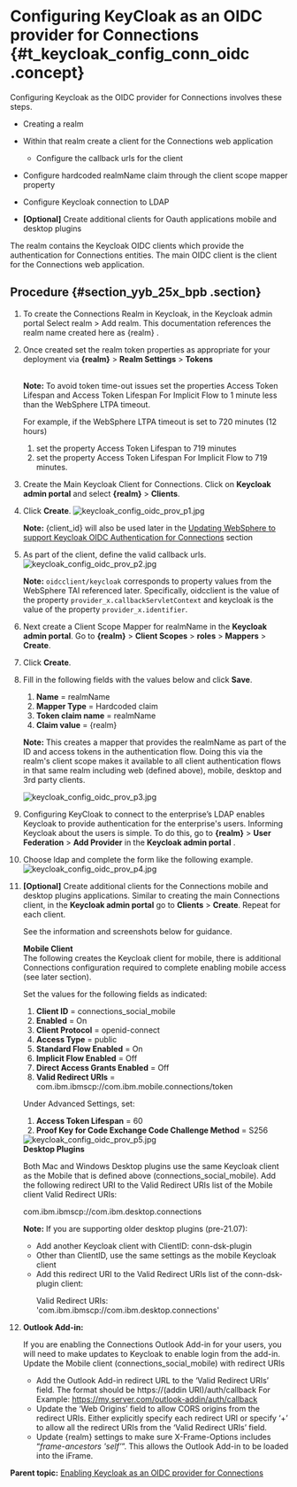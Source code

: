 # Configuring KeyCloak as an OIDC provider for Connections {#t_keycloak_config_conn_oidc .concept}

Configuring Keycloak as the OIDC provider for Connections involves these steps.

- Creating a realm
- Within that realm create a client for the Connections web application

    -   Configure the callback urls for the client

- Configure hardcoded realmName claim through the client scope mapper property
- Configure Keycloak connection to LDAP
- **[Optional]** Create additional clients for Oauth applications mobile and desktop plugins 
 
The realm contains the Keycloak OIDC clients which provide the authentication for Connections entities. The main OIDC client is the client for the Connections web application.

## Procedure {#section_yyb_25x_bpb .section}

1.  To create the Connections Realm in Keycloak, in the Keycloak admin portal Select realm > Add realm. This documentation references the realm name created here as {realm} .
2.  Once created set the realm token properties as appropriate for your deployment via **{realm}** > **Realm Settings** > **Tokens** <p> <br>  **Note:** To avoid token time-out issues set the properties Access Token Lifespan and Access Token Lifespan For Implicit Flow to 1 minute less than the WebSphere LTPA timeout.  </p>
    <p> For example, if the WebSphere LTPA timeout is set to 720 minutes (12 hours) </p>
    <ol> <li>set the property Access Token Lifespan to 719 minutes </li>
    <li>set the property Access Token Lifespan For Implicit Flow to 719 minutes. </li>
    </ol>
 
3. Create the Main Keycloak Client for Connections. Click on **Keycloak admin portal** and select **{realm}** > **Clients**. 
4. Click **Create**.
   ![keycloak_config_oidc_prov_p1.jpg](keycloak_config_oidc_prov_p1.jpg) <p> **Note:** {client_id} will also be used later in the [Updating WebSphere to support Keycloak OIDC Authentication for Connections](t_keycloak_oidc_websphere.md) section</p>

5. As part of the client, define the valid callback urls. 
   ![keycloak_config_oidc_prov_p2.jpg](keycloak_config_oidc_prov_p2.jpg)
   
    **Note:**  ``oidcclient/keycloak`` corresponds to property values from the WebSphere TAI referenced later. Specifically, oidcclient is the value of the property ``provider_x.callbackServletContext`` and keycloak is the value of the property ``provider_x.identifier``.

6.  Next create a Client Scope Mapper for realmName in the **Keycloak admin portal**. Go to **{realm}** > **Client Scopes** > **roles** > **Mappers** > **Create**.
   

7.  Click **Create**.

8.  Fill in the following fields with the values below and click **Save**.<p><ol><li>**Name** = realmName </li> <li>**Mapper Type** = Hardcoded claim </li><li>**Token claim name** = realmName</li><li>**Claim value** = {realm}</li></ol><p>**Note:** This creates a mapper that provides the realmName as part of the ID and access tokens in the authentication flow. Doing this via the realm's client scope makes it available to all client authentication flows in that same realm including web (defined above), mobile, desktop and 3rd party clients. </p>![keycloak_config_oidc_prov_p3.jpg](keycloak_config_oidc_prov_p3.jpg)</p>
  
9.  Configuring KeyCloak to connect to the enterprise’s LDAP enables Keycloak to provide authentication for the enterprise's users. Informing Keycloak about the users is simple. To do this, go to **{realm}** > **User Federation** > **Add Provider** in the **Keycloak admin portal** .
10. Choose ldap and complete the form like the following example. ![keycloak_config_oidc_prov_p4.jpg](keycloak_config_oidc_prov_p4.jpg)
11. **[Optional]** Create additional clients for the Connections mobile and desktop plugins applications. Similar to creating the main Connections client, in the **Keycloak admin portal** go to  **Clients** > **Create**. Repeat for each client. <p> See the information and screenshots below for guidance. </p> <section>**Mobile Client** </section> The following creates the Keycloak client for mobile, there is additional Connections configuration required to complete enabling mobile access (see later section). <p> Set the values for the following fields as indicated:</p><p><ol><li>**Client ID** =  connections_social_mobile</li><li>**Enabled** = On</li><li>**Client Protocol** = openid-connect</li><li>**Access Type** = public</li><li>**Standard Flow Enabled** = On</li><li>**Implicit Flow Enabled** = Off</li><li>**Direct Access Grants Enabled** = Off</li><li>**Valid Redirect URIs** = com.ibm.ibmscp://com.ibm.mobile.connections/token</li></ol></p><p>Under Advanced Settings, set:</p><ol><li>**Access Token Lifespan** = 60</li><li>**Proof Key for Code Exchange Code Challenge Method** = S256</li></ol>![keycloak_config_oidc_prov_p5.jpg](keycloak_config_oidc_prov_p5.jpg)<section>**Desktop Plugins**</section><p>Both Mac and Windows Desktop plugins use the same Keycloak client as the Mobile that is defined above (connections_social_mobile). Add the following redirect URI to the Valid Redirect URIs list of the Mobile client Valid Redirect URIs: <p><filepath>com.ibm.ibmscp://com.ibm.desktop.connections</filepath></p><p>**Note:** If you are supporting older desktop plugins (pre-21.07): <p><ul><li> Add another Keycloak client with ClientID: conn-dsk-plugin </li><li>Other than ClientID, use the same settings as the mobile Keycloak client </li><li>Add this redirect URI to the Valid Redirect URIs list of the conn-dsk-plugin client: <p>Valid Redirect URIs: <filepath>'com.ibm.ibmscp://com.ibm.desktop.connections' </li></ul></p> </p></p> </p></li>
12. **Outlook Add-in:** <p>If you are enabling the Connections Outlook Add-in for your users, you will need to make updates to Keycloak to enable login from the add-in. Update the Mobile client (connections_social_mobile) with redirect URIs</p><p><ul><li>Add the Outlook Add-in redirect URL to the ‘Valid Redirect URIs’ field. The format should be <xref>https://(addin URI)/auth/callback </xref> For Example: <xref>https://my.server.com/outlook-addin/auth/callback</xref></li><li>Update the ‘Web Origins’ field to allow CORS origins from the redirect URIs. Either explicitly specify each redirect URI or specify ‘+’ to allow all the redirect URIs from the ‘Valid Redirect URIs’ field.</li><li>Update {realm} settings to make sure X-Frame-Options includes “*frame-ancestors 'self’*”. This allows the Outlook Add-in to be loaded into the iFrame.</ul></p>


</ol>

**Parent topic:** [Enabling Keycloak as an OIDC provider for Connections](../secure/c_keycloak_oidc.md)

